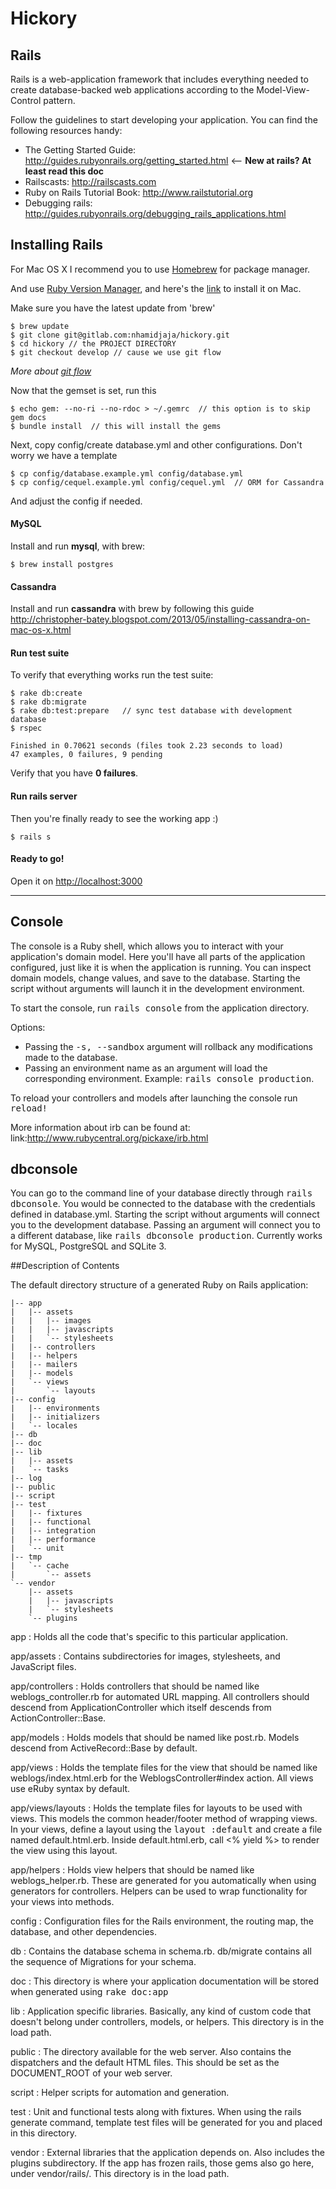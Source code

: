 # Hickory

## Rails


Rails is a web-application framework that includes everything needed to create database-backed web applications according to the Model-View-Control pattern.

Follow the guidelines to start developing your application. You can find
the following resources handy:

* The Getting Started Guide: <http://guides.rubyonrails.org/getting_started.html> <-- **New at rails? At least read this doc**
* Railscasts: <http://railscasts.com>
* Ruby on Rails Tutorial Book: <http://www.railstutorial.org>
* Debugging rails: <http://guides.rubyonrails.org/debugging_rails_applications.html>


## Installing Rails



For Mac OS X I recommend you to use [Homebrew](http://mxcl.github.io/homebrew/) for package manager.

And use [Ruby Version Manager](https://rvm.io/), and here's the [link](http://www.stewgleadow.com/blog/2011/12/10/installing-rvm-on-os-x-lion/) to install it on Mac.


Make sure you have the latest update from 'brew'

```
$ brew update
$ git clone git@gitlab.com:nhamidjaja/hickory.git
$ cd hickory // the PROJECT DIRECTORY
$ git checkout develop // cause we use git flow
```

*More about [git flow](http://nvie.com/posts/a-successful-git-branching-model/)*


Now that the gemset is set, run this

```
$ echo gem: --no-ri --no-rdoc > ~/.gemrc  // this option is to skip gem docs
$ bundle install  // this will install the gems
```

Next, copy config/create database.yml and other configurations. Don't worry we have a template

```
$ cp config/database.example.yml config/database.yml
$ cp config/cequel.example.yml config/cequel.yml  // ORM for Cassandra
```
And adjust the config if needed.

#### MySQL

Install and run **mysql**, with brew:

```
$ brew install postgres
```
#### Cassandra

Install and run **cassandra** with brew by following this guide <http://christopher-batey.blogspot.com/2013/05/installing-cassandra-on-mac-os-x.html>

#### Run test suite
To verify that everything works run the test suite:

```
$ rake db:create
$ rake db:migrate
$ rake db:test:prepare   // sync test database with development database
$ rspec

Finished in 0.70621 seconds (files took 2.23 seconds to load)
47 examples, 0 failures, 9 pending
```
Verify that you have **0 failures**.

#### Run rails server

Then you're finally ready to see the working app :)

```
$ rails s
```


#### Ready to go!
Open it on <http://localhost:3000>


***


## Console

The console is a Ruby shell, which allows you to interact with your
application's domain model. Here you'll have all parts of the application
configured, just like it is when the application is running. You can inspect
domain models, change values, and save to the database. Starting the script
without arguments will launch it in the development environment.

To start the console, run <tt>rails console</tt> from the application
directory.

Options:

* Passing the <tt>-s, --sandbox</tt> argument will rollback any modifications
  made to the database.
* Passing an environment name as an argument will load the corresponding
  environment. Example: <tt>rails console production</tt>.

To reload your controllers and models after launching the console run
<tt>reload!</tt>

More information about irb can be found at:
link:http://www.rubycentral.org/pickaxe/irb.html


## dbconsole

You can go to the command line of your database directly through <tt>rails
dbconsole</tt>. You would be connected to the database with the credentials
defined in database.yml. Starting the script without arguments will connect you
to the development database. Passing an argument will connect you to a different
database, like <tt>rails dbconsole production</tt>. Currently works for MySQL,
PostgreSQL and SQLite 3.

##Description of Contents

The default directory structure of a generated Ruby on Rails application:

    |-- app
    |   |-- assets
    |   |   |-- images
    |   |   |-- javascripts
    |   |   `-- stylesheets
    |   |-- controllers
    |   |-- helpers
    |   |-- mailers
    |   |-- models
    |   `-- views
    |       `-- layouts
    |-- config
    |   |-- environments
    |   |-- initializers
    |   `-- locales
    |-- db
    |-- doc
    |-- lib
    |   |-- assets
    |   `-- tasks
    |-- log
    |-- public
    |-- script
    |-- test
    |   |-- fixtures
    |   |-- functional
    |   |-- integration
    |   |-- performance
    |   `-- unit
    |-- tmp
    |   `-- cache
    |       `-- assets
    `-- vendor
        |-- assets
        |   |-- javascripts
        |   `-- stylesheets
        `-- plugins

app
:  Holds all the code that's specific to this particular application.

app/assets
:  Contains subdirectories for images, stylesheets, and JavaScript files.

app/controllers
:  Holds controllers that should be named like weblogs_controller.rb for
  automated URL mapping. All controllers should descend from
  ApplicationController which itself descends from ActionController::Base.

app/models
:  Holds models that should be named like post.rb. Models descend from
  ActiveRecord::Base by default.

app/views
:  Holds the template files for the view that should be named like
  weblogs/index.html.erb for the WeblogsController#index action. All views use
  eRuby syntax by default.

app/views/layouts
:  Holds the template files for layouts to be used with views. This models the
  common header/footer method of wrapping views. In your views, define a layout
  using the <tt>layout :default</tt> and create a file named default.html.erb.
  Inside default.html.erb, call <% yield %> to render the view using this
  layout.

app/helpers
:  Holds view helpers that should be named like weblogs_helper.rb. These are
  generated for you automatically when using generators for controllers.
  Helpers can be used to wrap functionality for your views into methods.

config
:  Configuration files for the Rails environment, the routing map, the database,
  and other dependencies.

db
:  Contains the database schema in schema.rb. db/migrate contains all the
  sequence of Migrations for your schema.

doc
:  This directory is where your application documentation will be stored when
  generated using <tt>rake doc:app</tt>

lib
:  Application specific libraries. Basically, any kind of custom code that
  doesn't belong under controllers, models, or helpers. This directory is in
  the load path.

public
:  The directory available for the web server. Also contains the dispatchers and the
  default HTML files. This should be set as the DOCUMENT_ROOT of your web
  server.

script
:  Helper scripts for automation and generation.

test
:  Unit and functional tests along with fixtures. When using the rails generate
  command, template test files will be generated for you and placed in this
  directory.

vendor
:  External libraries that the application depends on. Also includes the plugins
  subdirectory. If the app has frozen rails, those gems also go here, under
  vendor/rails/. This directory is in the load path.

